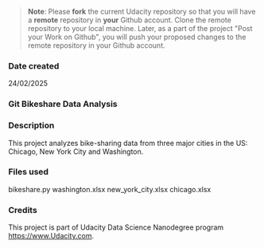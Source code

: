 >**Note**: Please **fork** the current Udacity repository so that you will have a **remote** repository in **your** Github account. Clone the remote repository to your local machine. Later, as a part of the project "Post your Work on Github", you will push your proposed changes to the remote repository in your Github account.

### Date created
24/02/2025

### Git Bikeshare Data Analysis


### Description
This project analyzes bike-sharing data from three major cities in the US: Chicago, New York City and Washington. 

### Files used

bikeshare.py
washington.xlsx
new_york_city.xlsx
chicago.xlsx

### Credits
This project is part of Udacity Data Science Nanodegree program https://www.Udacity.com.

